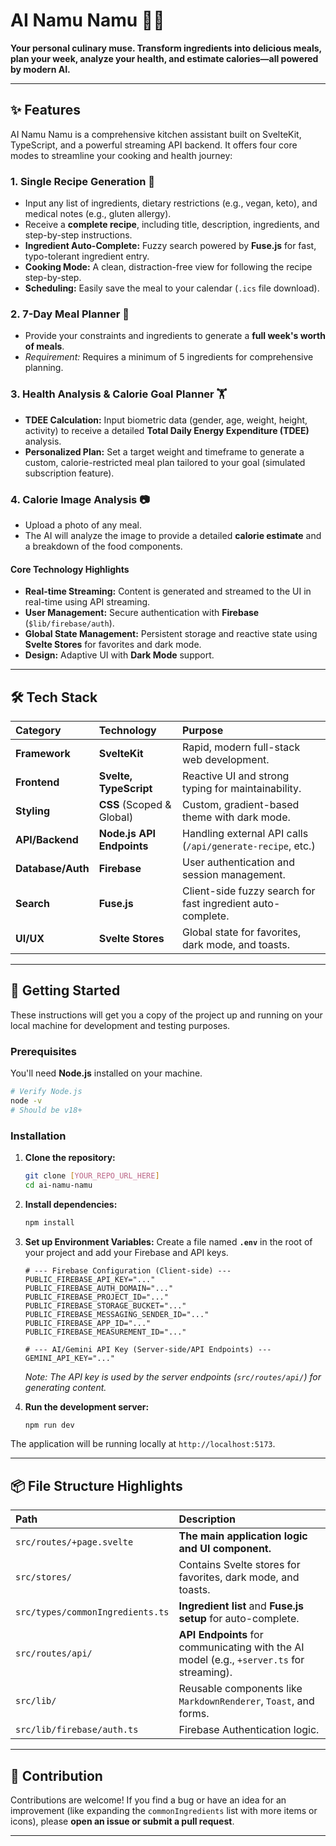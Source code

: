 # AI Namu Namu 🧑‍🍳

**Your personal culinary muse. Transform ingredients into delicious meals, plan your week, analyze your health, and estimate calories—all powered by modern AI.**

-----

## ✨ Features

AI Namu Namu is a comprehensive kitchen assistant built on SvelteKit, TypeScript, and a powerful streaming API backend. It offers four core modes to streamline your cooking and health journey:

### 1\. Single Recipe Generation 🥘

  * Input any list of ingredients, dietary restrictions (e.g., vegan, keto), and medical notes (e.g., gluten allergy).
  * Receive a **complete recipe**, including title, description, ingredients, and step-by-step instructions.
  * **Ingredient Auto-Complete:** Fuzzy search powered by **Fuse.js** for fast, typo-tolerant ingredient entry.
  * **Cooking Mode:** A clean, distraction-free view for following the recipe step-by-step.
  * **Scheduling:** Easily save the meal to your calendar (`.ics` file download).

### 2\. 7-Day Meal Planner 📅

  * Provide your constraints and ingredients to generate a **full week's worth of meals**.
  * *Requirement:* Requires a minimum of 5 ingredients for comprehensive planning.

### 3\. Health Analysis & Calorie Goal Planner 🏋️

  * **TDEE Calculation:** Input biometric data (gender, age, weight, height, activity) to receive a detailed **Total Daily Energy Expenditure (TDEE)** analysis.
  * **Personalized Plan:** Set a target weight and timeframe to generate a custom, calorie-restricted meal plan tailored to your goal (simulated subscription feature).

### 4\. Calorie Image Analysis 📷

  * Upload a photo of any meal.
  * The AI will analyze the image to provide a detailed **calorie estimate** and a breakdown of the food components.

#### Core Technology Highlights

  * **Real-time Streaming:** Content is generated and streamed to the UI in real-time using API streaming.
  * **User Management:** Secure authentication with **Firebase** (`$lib/firebase/auth`).
  * **Global State Management:** Persistent storage and reactive state using **Svelte Stores** for favorites and dark mode.
  * **Design:** Adaptive UI with **Dark Mode** support.

-----

## 🛠️ Tech Stack

| Category | Technology | Purpose |
| :--- | :--- | :--- |
| **Framework** | **SvelteKit** | Rapid, modern full-stack web development. |
| **Frontend** | **Svelte, TypeScript** | Reactive UI and strong typing for maintainability. |
| **Styling** | **CSS** (Scoped & Global) | Custom, gradient-based theme with dark mode. |
| **API/Backend**| **Node.js API Endpoints** | Handling external API calls (`/api/generate-recipe`, etc.) |
| **Database/Auth**| **Firebase** | User authentication and session management. |
| **Search** | **Fuse.js** | Client-side fuzzy search for fast ingredient auto-complete. |
| **UI/UX** | **Svelte Stores** | Global state for favorites, dark mode, and toasts. |

-----

## 🚀 Getting Started

These instructions will get you a copy of the project up and running on your local machine for development and testing purposes.

### Prerequisites

You'll need **Node.js** installed on your machine.

```bash
# Verify Node.js
node -v
# Should be v18+
```

### Installation

1.  **Clone the repository:**

    ```bash
    git clone [YOUR_REPO_URL_HERE]
    cd ai-namu-namu
    ```

2.  **Install dependencies:**

    ```bash
    npm install
    ```

3.  **Set up Environment Variables:**
    Create a file named **`.env`** in the root of your project and add your Firebase and API keys.

    ```
    # --- Firebase Configuration (Client-side) ---
    PUBLIC_FIREBASE_API_KEY="..."
    PUBLIC_FIREBASE_AUTH_DOMAIN="..."
    PUBLIC_FIREBASE_PROJECT_ID="..."
    PUBLIC_FIREBASE_STORAGE_BUCKET="..."
    PUBLIC_FIREBASE_MESSAGING_SENDER_ID="..."
    PUBLIC_FIREBASE_APP_ID="..."
    PUBLIC_FIREBASE_MEASUREMENT_ID="..."

    # --- AI/Gemini API Key (Server-side/API Endpoints) ---
    GEMINI_API_KEY="..."
    ```

    *Note: The API key is used by the server endpoints (`src/routes/api/`) for generating content.*

4.  **Run the development server:**

    ```bash
    npm run dev
    ```

The application will be running locally at `http://localhost:5173`.

-----

## 📦 File Structure Highlights

| Path | Description |
| :--- | :--- |
| `src/routes/+page.svelte` | **The main application logic and UI component.** |
| `src/stores/` | Contains Svelte stores for favorites, dark mode, and toasts. |
| `src/types/commonIngredients.ts` | **Ingredient list** and **Fuse.js setup** for auto-complete. |
| `src/routes/api/` | **API Endpoints** for communicating with the AI model (e.g., `+server.ts` for streaming). |
| `src/lib/` | Reusable components like `MarkdownRenderer`, `Toast`, and forms. |
| `src/lib/firebase/auth.ts` | Firebase Authentication logic. |

-----

## 🤝 Contribution

Contributions are welcome\! If you find a bug or have an idea for an improvement (like expanding the `commonIngredients` list with more items or icons), please **open an issue or submit a pull request**.

-----
